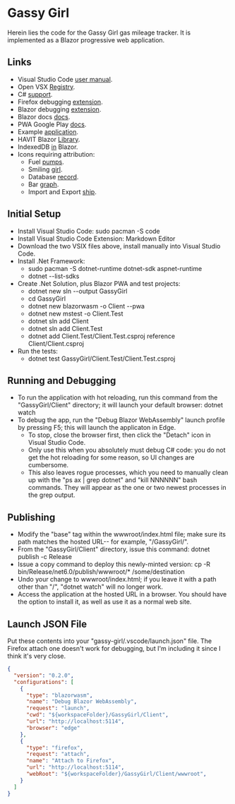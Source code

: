 # Gassy Girl

Herein lies the code for the Gassy Girl gas mileage tracker. It is implemented as a Blazor progressive web application.

## Links

* Visual Studio Code [user manual](https://code.visualstudio.com/docs).
* Open VSX [Registry](https://open-vsx.org).
* C# [support](https://marketplace.visualstudio.com/items?itemName=ms-dotnettools.csharp).
* Firefox debugging [extension](https://marketplace.visualstudio.com/items?itemName=firefox-devtools.vscode-firefox-debug).
* Blazor debugging [extension](https://marketplace.visualstudio.com/items?itemName=ms-dotnettools.blazorwasm-companion).
* Blazor docs [docs](https://docs.microsoft.com/en-us/aspnet/core/blazor/?view=aspnetcore-6.0).
* PWA Google Play [docs](https://developers.google.com/codelabs/pwa-in-play).
* Example [application](https://github.com/dotnet/blazor-samples/tree/main/6.0/BlazorSample_WebAssembly).
* HAVIT Blazor [Library](https://havit.blazor.eu).
* IndexedDB [in](https://blog.stevensanderson.com/2019/08/03/blazor-indexeddb) Blazor.
* Icons requiring attribution:
  * Fuel [pumps](https://www.iconfinder.com/icons/4059754/and_architecture_fuel_gas_gasoline_pump_station_icon).
  * Smiling [girl](https://www.iconfinder.com/icons/2903220/girl_smiley_icon).
  * Database [record](https://www.iconfinder.com/search?q=data&price=free).
  * Bar [graph](https://www.iconfinder.com/search?q=graph&price=free).
  * Import and Export [ship](https://www.iconfinder.com/search?q=export&price=free).

## Initial Setup

* Install Visual Studio Code: sudo pacman -S code
* Install Visual Studio Code Extension: Markdown Editor
* Download the two VSIX files above, install manually into Visual Studio Code.
* Install .Net Framework:
  * sudo pacman -S dotnet-runtime dotnet-sdk aspnet-runtime
  * dotnet --list-sdks
* Create .Net Solution, plus Blazor PWA and test projects:
  * dotnet new sln --output GassyGirl
  * cd GassyGirl
  * dotnet new blazorwasm -o Client --pwa
  * dotnet new mstest -o Client.Test
  * dotnet sln add Client
  * dotnet sln add Client.Test
  * dotnet add Client.Test/Client.Test.csproj reference Client/Client.csproj
* Run the tests:
  * dotnet test GassyGirl/Client.Test/Client.Test.csproj

## Running and Debugging

* To run the application with hot reloading, run this command from the "GassyGirl/Client" directory; it will launch your default browser: dotnet watch
* To debug the app, run the "Debug Blazor WebAssembly" launch profile by pressing F5; this will launch the applicaton in Edge.
  * To stop, close the browser first, then click the "Detach" icon in Visual Studio Code.
  * Only use this when you absolutely must debug C# code: you do not get the hot reloading for some reason, so UI changes are cumbersome.
  * This also leaves rogue processes, which you need to manually clean up with the "ps ax | grep dotnet" and "kill NNNNNN" bash commands. They will appear as the one or two newest processes in the grep output.

## Publishing
* Modify the "base" tag within the wwwroot/index.html file; make sure its path matches the hosted URL-- for example, "/GassyGirl/".
* From the "GassyGirl/Client" directory, issue this command: dotnet publish -c Release
* Issue a copy command to deploy this newly-minted version: cp -R bin/Release/net6.0/publish/wwwroot/* /some/destination
* Undo your change to wwwroot/index.html; if you leave it with a path other than "/", "dotnet watch" will no longer work.
* Access the application at the hosted URL in a browser. You should have the option to install it, as well as use it as a normal web site.

## Launch JSON File

Put these contents into your "gassy-girl/.vscode/launch.json" file. The Firefox attach one doesn't work for debugging, but I'm including it since I think it's very close.

```json
{
  "version": "0.2.0",
  "configurations": [
    {
      "type": "blazorwasm",
      "name": "Debug Blazor WebAssembly",
      "request": "launch",
      "cwd": "${workspaceFolder}/GassyGirl/Client",
      "url": "http://localhost:5114",
      "browser": "edge"
    },
    {
      "type": "firefox",
      "request": "attach",
      "name": "Attach to Firefox",
      "url": "http://localhost:5114",
      "webRoot": "${workspaceFolder}/GassyGirl/Client/wwwroot",
    }
  ]
}
```
